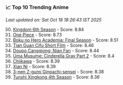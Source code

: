 ### 📈 Top 10 Trending Anime

*Last updated on: Sat Oct 18 18:26:43 IST 2025*

30. [Kingdom 6th Season](https://myanimelist.net/anime/61517) - Score: 8.84
54. [One Piece](https://myanimelist.net/anime/21) - Score: 8.73
148. [Boku no Hero Academia: Final Season](https://myanimelist.net/anime/60098) - Score: 8.51
174. [Tian Guan Cifu Short Film](https://myanimelist.net/anime/60988) - Score: 8.46
187. [Doupo Cangqiong: Nian Fan](https://myanimelist.net/anime/51039) - Score: 8.44
207. [Uma Musume: Cinderella Gray Part 2](https://myanimelist.net/anime/61930) - Score: 8.4
218. [Chiikawa](https://myanimelist.net/anime/50250) - Score: 8.39
222. [Xian Ni](https://myanimelist.net/anime/55809) - Score: 8.39
230. [3-nen Z-gumi Ginpachi-sensei](https://myanimelist.net/anime/54757) - Score: 8.38
252. [Tunshi Xingkong 4th Season](https://myanimelist.net/anime/56524) - Score: 8.36
